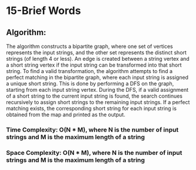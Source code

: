# 15-Brief Words

## Algorithm:

The algorithm constructs a bipartite graph, where one set of vertices represents the input strings, and the other set represents the distinct short strings (of length 4 or less). An edge is created between a string vertex and a short string vertex if the input string can be transformed into that short string. To find a valid transformation, the algorithm attempts to find a perfect matching in the bipartite graph, where each input string is assigned a unique short string. This is done by performing a DFS on the graph, starting from each input string vertex. During the DFS, if a valid assignment of a short string to the current input string is found, the search continues recursively to assign short strings to the remaining input strings. If a perfect matching exists, the corresponding short string for each input string is obtained from the map and printed as the output.

### Time Complexity: O(N * M), where N is the number of input strings and M is the maximum length of a string

### Space Complexity: O(N * M), where N is the number of input strings and M is the maximum length of a string